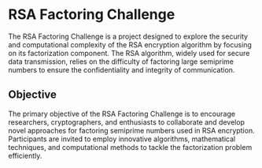 # RSA Factoring Challenge

The RSA Factoring Challenge is a project designed to explore the security and computational complexity of the RSA encryption algorithm by focusing on its factorization component. The RSA algorithm, widely used for secure data transmission, relies on the difficulty of factoring large semiprime numbers to ensure the confidentiality and integrity of communication.

## Objective

The primary objective of the RSA Factoring Challenge is to encourage researchers, cryptographers, and enthusiasts to collaborate and develop novel approaches for factoring semiprime numbers used in RSA encryption. Participants are invited to employ innovative algorithms, mathematical techniques, and computational methods to tackle the factorization problem efficiently.
